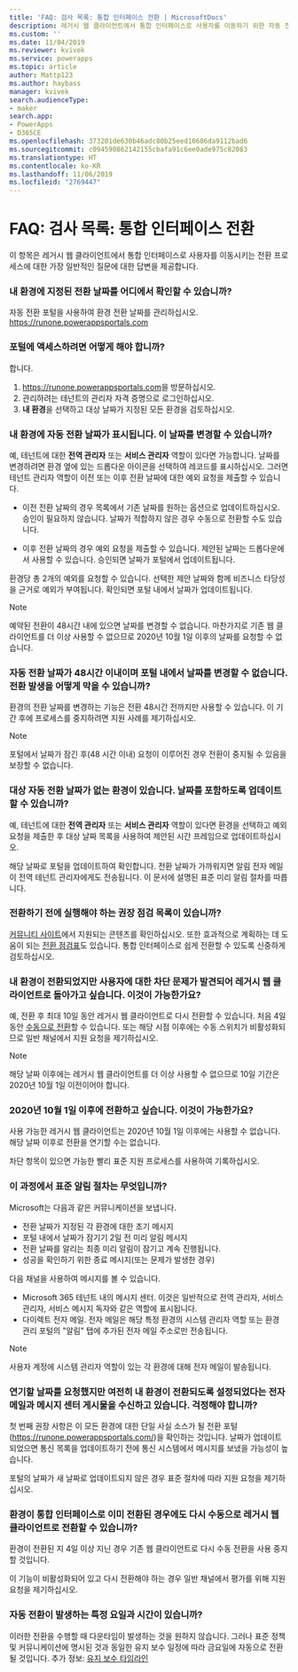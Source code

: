```yaml
---
title: 'FAQ: 검사 목록: 통합 인터페이스 전환 | MicrosoftDocs'
description: 레거시 웹 클라이언트에서 통합 인터페이스로 사용자를 이동하기 위한 자동 전환 프로세스와 관련된 FAQ.
ms.custom: ''
ms.date: 11/04/2019
ms.reviewer: kvivek
ms.service: powerapps
ms.topic: article
author: Mattp123
ms.author: haybass
manager: kvivek
search.audienceType:
- maker
search.app:
- PowerApps
- D365CE
ms.openlocfilehash: 373201de630b46adc80b25eed10686da9112bad6
ms.sourcegitcommit: c094590862142155cbafa91c6ee0ade975c82083
ms.translationtype: HT
ms.contentlocale: ko-KR
ms.lasthandoff: 11/06/2019
ms.locfileid: "2769447"
---
```

# <a name="faqs-unified-interface-transition"></a>FAQ: 검사 목록: 통합 인터페이스 전환

이 항목은 레거시 웹 클라이언트에서 통합 인터페이스로 사용자를 이동시키는 전환 프로세스에 대한 가장 일반적인 질문에 대한 답변을 제공합니다.

### <a name="where-can-i-go-to-see-the-transition-dates-that-have-been-assigned-to-my-environments"></a>내 환경에 지정된 전환 날짜를 어디에서 확인할 수 있습니까? 

자동 전환 포털을 사용하여 환경 전환 날짜를 관리하십시오. <https://runone.powerappsportals.com>

### <a name="how-do-i-gain-access-to-the-portal"></a>포털에 액세스하려면 어떻게 해야 합니까?

합니다.
1. <https://runone.powerappsportals.com>을 방문하십시오.
2. 관리하려는 테넌트의 관리자 자격 증명으로 로그인하십시오.
3. **내 환경**을 선택하고 대상 날짜가 지정된 모든 환경을 검토하십시오.

### <a name="i-see-my-environment-has-a-date-for-auto-transition-can-i-change-this-date"></a>내 환경에 자동 전환 날짜가 표시됩니다. 이 날짜를 변경할 수 있습니까?

예, 테넌트에 대한 **전역 관리자** 또는 **서비스 관리자** 역할이 있다면 가능합니다. 날짜를 변경하려면 환경 옆에 있는 드롭다운 아이콘을 선택하여 레코드를 표시하십시오. 그러면 테넌트 관리자 역할이 이전 또는 이후 전환 날짜에 대한 예외 요청을 제출할 수 있습니다.

- 이전 전환 날짜의 경우 목록에서 기존 날짜를 원하는 옵션으로 업데이트하십시오. 승인이 필요하지 않습니다. 날짜가 적합하지 않은 경우 수동으로 전환할 수도 있습니다.

- 이후 전환 날짜의 경우 예외 요청을 제출할 수 있습니다. 제안된 날짜는 드롭다운에서 사용할 수 있습니다. 승인되면 날짜가 포털에서 업데이트됩니다.

환경당 총 2개의 예외를 요청할 수 있습니다. 선택한 제안 날짜와 함께 비즈니스 타당성을 근거로 예외가 부여됩니다. 확인되면 포털 내에서 날짜가 업데이트됩니다.

> [!NOTE]
> 예약된 전환이 48시간 내에 있으면 날짜를 변경할 수 없습니다. 마찬가지로 기존 웹 클라이언트를 더 이상 사용할 수 없으므로 2020년 10월 1일 이후의 날짜를 요청할 수 없습니다.

### <a name="my-auto-transition-date-is-within-48-hours-and-i-cant-change-the-date-within-the-portal-how-can-i-stop-transition-taking-place"></a>자동 전환 날짜가 48시간 이내이며 포털 내에서 날짜를 변경할 수 없습니다. 전환 발생을 어떻게 막을 수 있습니까?

환경의 전환 날짜를 변경하는 기능은 전환 48시간 전까지만 사용할 수 있습니다. 이 기간 후에 프로세스를 중지하려면 지원 사례를 제기하십시오. 

> [!NOTE]
> 포털에서 날짜가 잠긴 후(48 시간 이내) 요청이 이루어진 경우 전환이 중지될 수 있음을 보장할 수 없습니다.

### <a name="i-have-environments-without-a-target-auto-transition-date-can-i-update-these-to-include-a-date"></a>대상 자동 전환 날짜가 없는 환경이 있습니다. 날짜를 포함하도록 업데이트할 수 있습니까?

예, 테넌트에 대한 **전역 관리자** 또는 **서비스 관리자** 역할이 있다면 환경을 선택하고 예외 요청을 제출한 후 대상 날짜 목록을 사용하여 제안된 시간 프레임으로 업데이트하십시오. 

해당 날짜로 포털을 업데이트하여 확인합니다. 전환 날짜가 가까워지면 알림 전자 메일이 전역 테넌트 관리자에게도 전송됩니다. 이 문서에 설명된 표준 미리 알림 절차를 따릅니다.

### <a name="is-there-a-recommended-checklist-i-should-run-through-before-transition"></a>전환하기 전에 실행해야 하는 권장 점검 목록이 있습니까?

[커뮤니티 사이트](https://community.dynamics.com/365/unified-interface/)에서 지원되는 콘텐츠를 확인하십시오. 또한 효과적으로 계획하는 데 도움이 되는 [전환 점검표](https://aka.ms/UIChecklist)도 있습니다. 통합 인터페이스로 쉽게 전환할 수 있도록 신중하게 검토하십시오.

### <a name="my-environment-has-been-transitioned-but-i-am-finding-blocking-issues-for-my-users-and-wish-to-move-back-to-the-legacy-web-client-is-this-possible"></a>내 환경이 전환되었지만 사용자에 대한 차단 문제가 발견되어 레거시 웹 클라이언트로 돌아가고 싶습니다. 이것이 가능한가요?

예, 전환 후 최대 10일 동안 레거시 웹 클라이언트로 다시 전환할 수 있습니다. 처음 4일 동안 [수동으로 전환](https://docs.microsoft.com/power-platform/admin/enable-unified-interface-only)할 수 있습니다. 또는 해당 시점 이후에는 수동 스위치가 비활성화되므로 일반 채널에서 지원 요청을 제기하십시오. 

> [!NOTE]
> 해당 날짜 이후에는 레거시 웹 클라이언트를 더 이상 사용할 수 없으므로 10일 기간은 2020년 10월 1일 이전이어야 합니다.

### <a name="i-want-to-transition-after-october-1-2020-is-that-possible"></a>2020년 10월 1일 이후에 전환하고 싶습니다. 이것이 가능한가요?

사용 가능한 레거시 웹 클라이언트는 2020년 10월 1일 이후에는 사용할 수 없습니다. 해당 날짜 이후로 전환을 연기할 수는 없습니다.

차단 항목이 있으면 가능한 빨리 표준 지원 프로세스를 사용하여 기록하십시오.

### <a name="what-is-the-standard-reminder-procedure-throughout-this-process"></a>이 과정에서 표준 알림 절차는 무엇입니까?

Microsoft는 다음과 같은 커뮤니케이션을 보냅니다.

-   전환 날짜가 지정된 각 환경에 대한 초기 메시지
-   포털 내에서 날짜가 잠기기 2일 전 미리 알림 메시지
-   전환 날짜를 알리는 최종 미리 알림이 잠기고 계속 진행됩니다.
-   성공을 확인하기 위한 종료 메시지(또는 문제가 발생한 경우)

다음 채널을 사용하여 메시지를 볼 수 있습니다.
-   Microsoft 365 테넌트 내의 메시지 센터. 이것은 일반적으로 전역 관리자, 서비스 관리자, 서비스 메시지 독자와 같은 역할에 표시됩니다.
-   다이렉트 전자 메일.  전자 메일은 해당 특정 환경의 시스템 관리자 역할 또는 환경 관리 포털의 "알림" 탭에 추가된 전자 메일 주소로만 전송됩니다.

> [!NOTE]
> 사용자 계정에 시스템 관리자 역할이 있는 각 환경에 대해 전자 메일이 발송됩니다.

### <a name="i-have-requested-a-date-to-postpone-but-still-receiving-e-mails-and-message-center-posts-that-my-environment-is-set-to-transition-should-i-be-concerned"></a>연기할 날짜를 요청했지만 여전히 내 환경이 전환되도록 설정되었다는 전자 메일과 메시지 센터 게시물을 수신하고 있습니다. 걱정해야 합니까?

첫 번째 권장 사항은 이 모든 환경에 대한 단일 사실 소스가 될 전환 포털(<https://runone.powerappsportals.com/>)을 확인하는 것입니다. 날짜가 업데이트되었으면 통신 목록을 업데이트하기 전에 통신 시스템에서 메시지를 보냈을 가능성이 높습니다. 

포털의 날짜가 새 날짜로 업데이트되지 않은 경우 표준 절차에 따라 지원 요청을 제기하십시오.

### <a name="if-i-already-have-an-environment-transitioned-to-unified-interface-will-i-still-be-able-to-switch-back-to-the-legacy-web-client-manually"></a>환경이 통합 인터페이스로 이미 전환된 경우에도 다시 수동으로 레거시 웹 클라이언트로 전환할 수 있습니까?

환경이 전환된 지 4일 이상 지닌 경우 기존 웹 클라이언트로 다시 수동 전환을 사용 중지할 것입니다. 

이 기능이 비활성화되어 있고 다시 전환해야 하는 경우 일반 채널에서 평가를 위해 지원 요청을 제기하십시오.

### <a name="is-there-a-specific-day-and-time-when-automatic-transitions-will-take-place"></a>자동 전환이 발생하는 특정 요일과 시간이 있습니까? 

이러한 전환을 수행할 때 다운타임이 발생하는 것을 원하지 않습니다. 그러나 표준 정책 및 커뮤니케이션에 명시된 것과 동일한 유지 보수 일정에 따라 금요일에 자동으로 전환될 것입니다. 추가 정보: [유지 보수 타임라인](https://docs.microsoft.com/power-platform/admin/policies-communications#maintenance-timeline)




